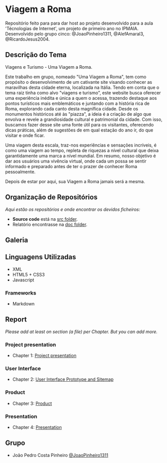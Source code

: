 # Viagem a Roma

Repositório feito para para dar host ao projeto desenvolvido para a aula 'Técnologias de Internet', um projeto de primeiro ano no IPMAIA. Desenvolvido pelo grupo cinco: @JoaoPinheiro1311, @AlefAmaral3, @RicardoJesus2004.

## Descrição do Tema

Viagens e Turismo - Uma Viagem a Roma.

Este trabalho em grupo, nomeado "Uma Viagem a Roma", tem como propósito o desenvolvimento de um cativante site visando conhecer as maravilhas desta cidade eterna, localizada na Itália. Tendo em conta que o tema raiz tinha como alvo "viagens e turismo", este website busca oferecer uma experiência inédita e única a quem o acessa, trazendo destaque aos pontos turísticos mais emblemáticos e juntando com a história rica de Roma, explorando cada canto desta magnífica cidade. Desde os monumentos históricos até às "piazza", a ideia é a criação de algo que envolva e revele a grandiosidade cultural e patrimonial da cidade. Com isso, buscamos fazer desse site uma fonte útil para os visitantes, oferecendo dicas práticas, além de sugestões de em qual estação do ano ir, do que visitar e onde ficar.

Uma viagem desta escala, traz-nos experiências e sensações incríveis, é como uma viagem ao tempo, repleta de riquezas a nível cultural que deixa garantidamente uma marca a nível mundial. Em resumo, nosso objetivo é dar aos usuários uma vivência virtual, onde cada um possa se sentir informado e preparado antes de ter o prazer de conhecer Roma pessoalmente.

Depois de estar por aqui, sua Viagem a Roma jamais será a mesma.

## Organização de Repositórios

_Aqui estão os repositórios e onde encontrar os devidos ficheiros:_
* **Source code** está na [src folder](src/).
* Relatório encontrasse na [doc folder](doc/).

## Galeria


## Linguagens Utilizadas

* XML
* HTML5 + CSS3
* Javascript

### Frameworks

* Markdown

## Report
_Please add at least on section (a file) per Chapter. But you can add more._

### Project presentation
* Chapter 1: [Project presentation](doc/c1.md)
### User Interface 
* Chapter 2: [User Interface Prototype and Sitemap](doc/c2.md)
### Product
* Chapter 3: [Product](doc/c3.md)
### Presentation
* Chapter 4: [Presentation](doc/c4.md)

## Grupo
* João Pedro Costa Pinheiro [@JoaoPinheiro1311](https://github.com/JoaoPinheiro1311)